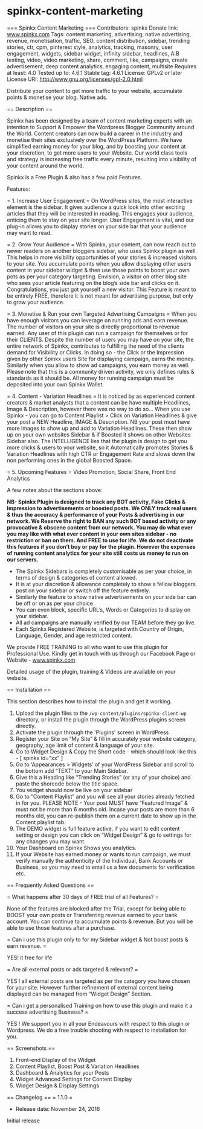 # spinkx-content-marketing
=== Spinkx Content Marketing ===
Contributors: spinkx
Donate link: www.spinkx.com
Tags: content marketing, advertising, native advertising, revenue, monetisation, traffic, SEO, content distribution, sidebar, trending stories, ctr, cpm, pinterest style, analytics, tracking, masonry, user engagement, widgets, sidebar widget, infinity sidebar, headlines, A:B testing, video, video marketing, share, comment, like, campaigns, create advertisement, deep content analytics, engaging content, multisite
Requires at least: 4.0
Tested up to: 4.6.1
Stable tag: 4.6.1
License: GPLv2 or later
License URI: http://www.gnu.org/licenses/gpl-2.0.html

Distribute your content to get more traffic to your website, accumulate points & monetise your blog. Native ads.

== Description ==

Spinkx has been designed by a team of content marketing experts with an intention to Support & Empower the Wordpress Blogger Community around the World. Content creators can now build a career in the industry and monetise their sites exclusively over the WordPress Platform. We have simplified earning money for your blog, and by boosting your content at your discretion, to get more users to your Website. Our world class tools and strategy is increasing free traffic every minute, resulting into visibility of your content around the world.

Spinkx is a Free Plugin & also has a few paid Features.


Features:

= 1. Increase User Engagement =
On WordPress sites, the most interactive element is the sidebar. It gives audience a quick look into other exciting articles that they will be interested in reading. This engages your audience, enticing them to stay on your site longer. User Engagement is vital, and our plug-in allows you to display stories on your side bar that your audience may want to read.

= 2. Grow Your Audience =
With Spinkx, your content, can now reach out to newer readers on another bloggers sidebar, who uses Spinkx plugin as well. This helps in more visibility opportunities of your stories & increased visitors to your site. You accumulate points when you allow displaying other users content in your sidebar widget & then use those points to boost your own pots as per your category targeting. Envision, a visitor on other blog site who sees your article featuring on the blog’s side bar and clicks on it. Congratulations, you just got yourself a new visitor. This Feature is meant to be entirely FREE, therefore it is not meant for advertising purpose, but only to grow your audience.

= 3. Monetise & Run your own Targeted Advertising Campaigns =
When you have enough visitors you can leverage on running ads and earn revenue. The number of visitors on your site is directly proportional to revenue earned.
Any user of this plugin can run a campaign for themselves or for their CLIENTS. Despite the number of users you may have on your site, the entire network of Spinkx, contributes to fulfilling the need of the clients demand for Visibility or Clicks. In doing so - the Click or the Impression given by other Spinkx users Site for displaying campaign, earns the money. Similarly when you allow to show ad campaigns, you earn money as well. Please note that this is a community driven activity, we only defines rules & standards as it should be. All money for running campaign must be deposited into your own Spinkx Wallet.

= 4. Content - Variation Headlines =
It is noticed by as experienced content creators & market analysts that a content can be have multiple Headlines, Image & Description, however there was no way to do so… When you use Spinkx - you can  go to Content Playlist > Click on Variation Headlines & give your post a NEW Headline, IMAGE & Description. NB your post must have more images to show up and add to Variation Headlines. These then show up on your own websites Sidebar & if Boosted it shows on other Websites Sidebar also. The INTELLIGENCE lies that the plugin is design to get you more clicks & users to your website, so it Automatically promotes Stories & Variation Headlines with high CTR or Engagement Rate and slows down the non performing ones in the global Boosted Space.

= 5. Upcoming Features =
Video Promotion, Social Share, Front End Analytics


A few notes about the sections above:

**NB- Spinkx Plugin is designed to track any BOT activity, Fake Clicks & Impression to advertisements or boosted posts. We ONLY track real users & thus the accuracy & performance of your Posts & advertising in our network. We Reserve the right to BAN any such BOT based activity or any provocative & obscene content from our network. You may do what ever you may like with what ever content in your own sites sidebar - no restriction or ban on them. And FREE to use for life. We do not deactivate this features if you don’t buy or pay for the plugin. However the expenses of running content analytics for your site still costs us money to run on our servers.**

*   The Spinkx Sidebars is completely customisable as per your choice, in terms of design & categories of content allowed.
*   It is at your discretion & allowance completely to show a fellow bloggers post on your sidebar or switch off the feature entirely.
*   Similarly the feature to show native advertisements on your side bar can be off or on as per your choice
*   You can even block, specific URL’s, Words or Categories to display on your sidebar.
*   All ad campaigns are manually verified by our TEAM before they go live.
*   Each Spinkx Registered Website, is targeted with Country of Origin, Language, Gender, and age restricted content.

We provide FREE TRAINING to all who want to use this plugin for Professional Use. Kindly get in touch with us through our Facebook Page or Website - www.spinkx.com

Detailed usage of the plugin, training & Videos are available on your website.

== Installation ==

This section describes how to install the plugin and get it working.

1. Upload the plugin files to the `/wp-content/plugins/spinkx-client-wp` directory, or install the plugin through the WordPress plugins screen directly.
2. Activate the plugin through the 'Plugins' screen in WordPress
3. Register your Site on “My Site” & fill in accurately your website category, geography, age limit of content & language of your site.
4. Go to Widget Design & Copy the Short code - which should look like this - [ spinkx id=”xx” ]
5. Go to ‘Appearances > Widgets’ of your WordPress Sidebar and scroll to the bottom add “TEXT” to your Main Sidebar.
6. Give this a Heading like “Trending Stories” (or any of your choice) and paste the shorcode below the title space.
7. You widget should now be live on your sidebar
8. Go to “Content Playlist” and you will see all your stories already fetched in for you. PLEASE NOTE - Your post MUST have “Featured Image” & must not be more than 6 months old. Incase your posts are more than 6 months old, you can re-publish them on a current date to show up in the Content playlist tab.
9. The DEMO widget is full feature active, if you want to edit content setting or design you can click on “Widget Design” & go to settings for any changes you may want.
10. Your Dashboard on Spinkx Shows you analytics.
11. If your Website has earned money or wants to run campaign, we must verify manually the authenticity of the Individual, Bank Accounts or Business, so you may need to email us a few documents for verification etc.


== Frequently Asked Questions ==

= What happens after 30 days of FREE trial of all Features? =

None of the features are blocked after the Trial, except for being able to BOOST your own posts or Transferring revenue earned to your bank account. You can continue to accumulate points & revenue. But you will be able to use those features after a purchase.

= Can i use this plugin only to for my Sidebar widget & Not boost posts & earn revenue. =

YES! it free for life

= Are all external posts or ads targeted & relevant? =

YES ! all external posts are targeted as per the category you have chosen for your site. However further refinement of external content being displayed can be managed from “Widget Design” Section.


= Can i get a personalised Training on how to use this plugin and make it a success advertising Business? =

YES ! We support you in all your Endeavours with respect to this plugin or Wordpress. We do a free trouble shooting with respect to installation for you.

== Screenshots ==

1. Front-end Display of the Widget
2. Content Playlist, Boost Post & Variation Headlines
3. Dashboard & Analytics for your Posts
4. Widget Advanced Settings for Content Display
5. Widget Design & Display Settings

== Changelog ==
= 1.1.0 =

* Release date: November 24, 2016

Initial release
